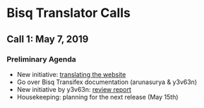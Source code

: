 # Bisq Translator Calls

## Call 1: May 7, 2019

### Preliminary Agenda
- New initiative: [translating the website](https://github.com/bisq-network/bisq-website/issues/173)
- Go over Bisq Transifex documentation (arunasurya & y3v63n)
- New initiative by y3v63n: [review report](https://docs.google.com/spreadsheets/d/1Y_YygGQzuQP4iMf3I7w66nUlCnP9Px0B_3XXITupB_0/edit#gid=1642854992)
- Housekeeping: planning for the next release (May 15th)
